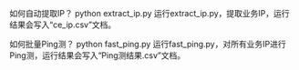 如何自动提取IP？
python extract_ip.py
运行extract_ip.py，提取业务IP，运行结果会写入“ce_ip.csv”文档。

如何批量Ping测？
python fast_ping.py
运行fast_ping.py，对所有业务IP进行Ping测，运行结果会写入“Ping测结果.csv”文档。